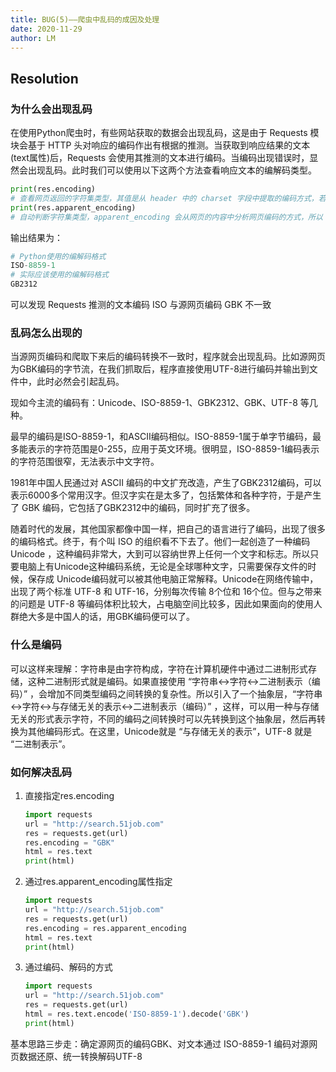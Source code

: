 ```yaml
---
title: BUG(5)——爬虫中乱码的成因及处理
date: 2020-11-29
author: LM
---
```


## Resolution

### 为什么会出现乱码

在使用Python爬虫时，有些网站获取的数据会出现乱码，这是由于 Requests 模块会基于 HTTP 头对响应的编码作出有根据的推测。当获取到响应结果的文本(text属性)后，Requests 会使用其推测的文本进行编码。当编码出现错误时，显然会出现乱码。此时我们可以使用以下这两个方法查看响应文本的编解码类型。

```python
print(res.encoding) 
# 查看网页返回的字符集类型，其值是从 header 中的 charset 字段中提取的编码方式，若 header 中没有 charset 字段则默认为 ISO-8859-1 编码模式，是默认使用的编码格式
print(res.apparent_encoding) 
# 自动判断字符集类型，apparent_encoding 会从网页的内容中分析网页编码的方式，所以 apparent_encoding 比 encoding 更加准确。当网页出现乱码时可以把 apparent_encoding 的编码格式赋值给 encoding。
```

输出结果为：

```python
# Python使用的编解码格式
ISO-8859-1
# 实际应该使用的编解码格式
GB2312
```

可以发现 Requests 推测的文本编码 ISO 与源网页编码 GBK 不一致

### 乱码怎么出现的

当源网页编码和爬取下来后的编码转换不一致时，程序就会出现乱码。比如源网页为GBK编码的字节流，在我们抓取后，程序直接使用UTF-8进行编码并输出到文件中，此时必然会引起乱码。

现如今主流的编码有：Unicode、ISO-8859-1、GBK2312、GBK、UTF-8 等几种。

最早的编码是ISO-8859-1，和ASCII编码相似。ISO-8859-1属于单字节编码，最多能表示的字符范围是0-255，应用于英文环境。很明显，ISO-8859-1编码表示的字符范围很窄，无法表示中文字符。

1981年中国人民通过对 ASCII 编码的中文扩充改造，产生了GBK2312编码，可以表示6000多个常用汉字。但汉字实在是太多了，包括繁体和各种字符，于是产生了 GBK 编码，它包括了GBK2312中的编码，同时扩充了很多。

随着时代的发展，其他国家都像中国一样，把自己的语言进行了编码，出现了很多的编码格式。终于，有个叫 ISO 的组织看不下去了。他们一起创造了一种编码Unicode ，这种编码非常大，大到可以容纳世界上任何一个文字和标志。所以只要电脑上有Unicode这种编码系统，无论是全球哪种文字，只需要保存文件的时候，保存成 Unicode编码就可以被其他电脑正常解释。Unicode在网络传输中，出现了两个标准 UTF-8 和 UTF-16，分别每次传输 8个位和 16个位。但与之带来的问题是 UTF-8 等编码体积比较大，占电脑空间比较多，因此如果面向的使用人群绝大多是中国人的话，用GBK编码便可以了。

### 什么是编码

可以这样来理解：字符串是由字符构成，字符在计算机硬件中通过二进制形式存储，这种二进制形式就是编码。如果直接使用 “字符串↔️字符↔️二进制表示（编码）” ，会增加不同类型编码之间转换的复杂性。所以引入了一个抽象层，“字符串↔️字符↔️与存储无关的表示↔️二进制表示（编码）” ，这样，可以用一种与存储无关的形式表示字符，不同的编码之间转换时可以先转换到这个抽象层，然后再转换为其他编码形式。在这里，Unicode就是 “与存储无关的表示”，UTF-8 就是 “二进制表示”。

### 如何解决乱码

1. 直接指定res.encoding

   ```python
   import requests
   url = "http://search.51job.com"
   res = requests.get(url)
   res.encoding = "GBK"
   html = res.text
   print(html)
   ```

2. 通过res.apparent_encoding属性指定

   ```python
   import requests
   url = "http://search.51job.com"
   res = requests.get(url)
   res.encoding = res.apparent_encoding
   html = res.text
   print(html)
   ```

3. 通过编码、解码的方式

   ```python
   import requests
   url = "http://search.51job.com"
   res = requests.get(url)
   html = res.text.encode('ISO-8859-1').decode('GBK')
   print(html)
   ```

基本思路三步走：确定源网页的编码GBK、对文本通过 ISO-8859-1 编码对源网页数据还原、统一转换解码UTF-8
